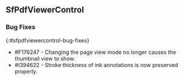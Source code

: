 ## SfPdfViewerControl

### Bug Fixes
{:#sfpdfviewercontrol-bug-fixes}

* \#F176247 - Changing the page view mode no longer causes the thumbnail view to show.
* \#I394622 - Stroke thickness of ink annotations is now preserved properly.

